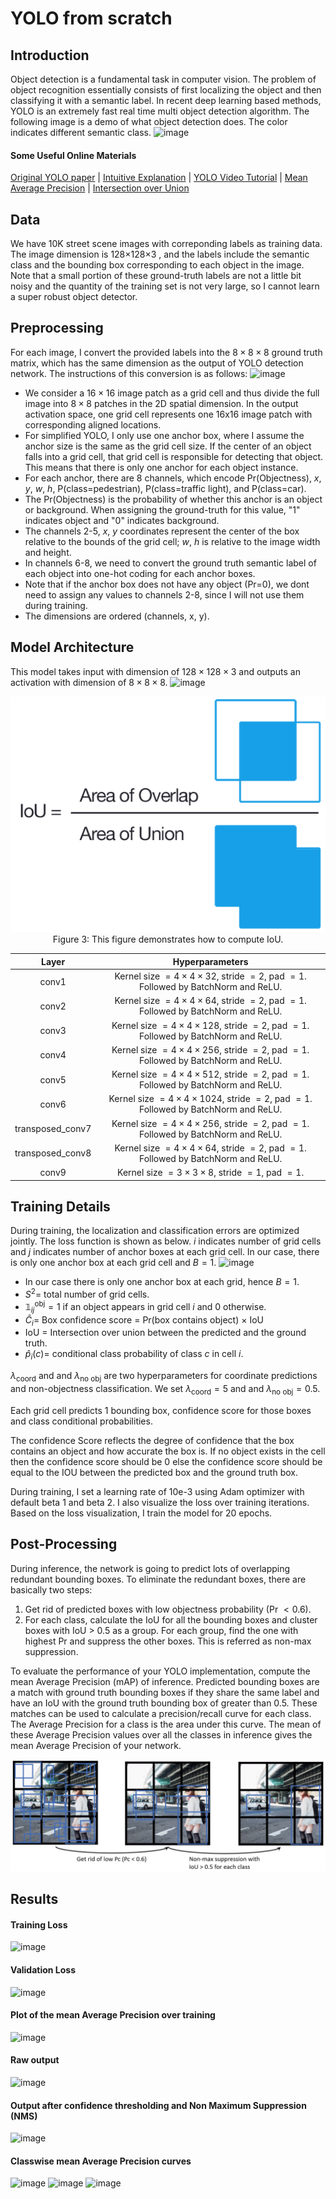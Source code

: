 # YOLO from scratch

## Introduction
Object detection is a fundamental task in computer vision. The problem of object recognition essentially consists of first localizing the object and then classifying it with a semantic label. In recent deep learning based methods, YOLO is an extremely fast real time multi object detection algorithm. The following image is a demo of what object detection does. The color indicates different semantic class.
![image](https://user-images.githubusercontent.com/38180831/206100696-b4db529c-63e1-4c31-bcfb-348c8b3f5722.png)
#### Some Useful Online Materials
[Original YOLO paper](https://arxiv.org/pdf/1506.02640.pdf) |
[Intuitive Explanation](https://towardsdatascience.com/yolo-you-only-look-once-real-time-object-detection-explained-492dc9230006) |
[YOLO Video Tutorial](https://www.youtube.com/watch?v=9s_FpMpdYW8&list=PLkDaE6sCZn6Gl29AoE31iwdVwSG-KnDzF&index=30) |
[Mean Average Precision](https://medium.com/@jonathan_hui/map-mean-average-precision-for-object-detection-45c121a31173) |
[Intersection over Union](https://www.pyimagesearch.com/2016/11/07/intersection-over-union-iou-for-object-detection)

## Data
We have 10K street scene images with correponding labels as training data. The image dimension is  128×128×3 , and the labels include the semantic class and the bounding box corresponding to each object in the image. Note that a small portion of these ground-truth labels are not a little bit noisy and the quantity of the training set is not very large, so I cannot learn a super robust object detector.

## Preprocessing
For each image, I convert the provided labels into the $8 \times 8 \times 8$ ground truth matrix, which has the same dimension as the output of YOLO detection network. The instructions of this conversion is as follows:
![image](https://user-images.githubusercontent.com/38180831/206101640-2f40d6d0-1311-4fce-b78d-54d51711ecef.png)

* We consider a $16 \times 16$ image patch as a grid cell and thus divide the full image into $8 \times 8$ patches in the 2D spatial dimension. In the output activation space, one grid cell represents one 16x16 image patch with corresponding aligned locations.
* For simplified YOLO, I only use one anchor box, where I assume the anchor size is the same as the grid cell size. If the center of an object falls into a grid cell, that grid cell is responsible for detecting that object. This means that there is only one anchor for each object instance.
* For each anchor, there are 8 channels, which encode Pr(Objectness), $x$, $y$, $w$, $h$, P(class=pedestrian),  P(class=traffic light), and P(class=car).
* The Pr(Objectness) is the probability of whether this anchor is an object or background. When assigning the ground-truth for this value, "1" indicates object and "0" indicates background.
* The channels 2-5, $x$, $y$ coordinates represent the center of the box relative to the bounds of the grid cell; $w$, $h$ is relative to the image width and height.
* In channels 6-8, we need to convert the ground truth semantic label of each object into one-hot coding for each anchor boxes.
* Note that if the anchor box does not have any object (Pr=0), we dont need to assign any values to channels 2-8, since I will not use them during training.
* The dimensions are ordered (channels, x, y).

## Model Architecture
This model takes input with dimension of $128 \times 128 \times 3$ and outputs an activation with dimension of $8 \times 8 \times 8$.
![image](https://user-images.githubusercontent.com/38180831/206103922-3b1aa7ea-cbbd-4d9d-8f28-9e3b358599c8.png)

<div><img src="https://github.com/LukasZhornyak/CIS680_files/raw/main/HW2/fig2_3.png"/></div>
<center>Figure 3: This figure demonstrates how to compute IoU.</center>

| Layer | Hyperparameters |
| :-: | :-: |
| conv1 | Kernel size $= 4 \times 4 \times 32$, stride $=2$, pad $=1$. Followed by BatchNorm and ReLU. |
| conv2 | Kernel size $= 4 \times 4 \times 64$, stride $=2$, pad $=1$. Followed by BatchNorm and ReLU. |
| conv3 | Kernel size $= 4 \times 4 \times 128$, stride $=2$, pad $=1$. Followed by BatchNorm and ReLU. |
| conv4 | Kernel size $= 4 \times 4 \times 256$, stride $=2$, pad $=1$. Followed by BatchNorm and ReLU. |
| conv5 | Kernel size $= 4 \times 4 \times 512$, stride $=2$, pad $=1$. Followed by BatchNorm and ReLU. |
| conv6 | Kernel size $= 4 \times 4 \times 1024$, stride $=2$, pad $=1$. Followed by BatchNorm and ReLU. |
| transposed_conv7 | Kernel size $= 4 \times 4 \times 256$, stride $=2$, pad $=1$. Followed by BatchNorm and ReLU. |
| transposed_conv8 | Kernel size $= 4 \times 4 \times 64$, stride $=2$, pad $=1$. Followed by BatchNorm and ReLU. |
| conv9 | Kernel size $= 3 \times 3 \times 8$, stride $=1$, pad $=1$. |

## Training Details
During training, the localization and classification errors are optimized jointly. The loss function is shown as below.  $i$ indicates number of grid cells and $j$ indicates number of anchor boxes at each grid cell. In our
case, there is only one anchor box at each grid cell and $B = 1$.
![image](https://user-images.githubusercontent.com/38180831/206102984-cf70e6d4-5c99-4c16-8161-9a928cb717b5.png)

* In our case there is only one anchor box at each grid, hence $B = 1$.
* $S^2 =$ total number of grid cells.
* $\mathbb{1}_{ij}^\text{obj} = 1$ if an object appears in grid cell $i$ and 0 otherwise.
* $\hat{C}_i =$ Box confidence score $=$ Pr(box contains object) $\times$ IoU
* IoU $=$ Intersection over union between the predicted and the ground truth.
* $\hat{p}_i(c) =$ conditional class probability of class $c$ in cell $i$.

$\lambda_\text{coord}$ and and $\lambda_\text{no obj}$ are two hyperparameters for coordinate predictions and non-objectness classification. We set $\lambda_\text{coord} = 5$ and and $\lambda_\text{no obj} = 0.5$.

Each grid cell predicts 1 bounding box, confidence score for those boxes and class conditional probabilities.

The confidence Score reflects the degree of confidence that the box contains an object and how accurate the box is. If no object exists in the cell then the confidence score should be 0 else the confidence score should be equal to the IOU between the predicted box and the ground truth box.

During training, I set a learning rate of 10e-3 using Adam optimizer with default beta 1 and beta 2. I also visualize the loss over training iterations. Based on the loss visualization, I train the model for 20 epochs.

## Post-Processing
During inference, the network is going to predict lots of overlapping redundant bounding boxes. To eliminate the redundant boxes, there are basically two steps:

1. Get rid of predicted boxes with low objectness probability (Pr $< 0.6$).
2. For each class, calculate the IoU for all the bounding boxes and cluster boxes with IoU > 0.5 as a group. For each group, find the one with highest Pr and suppress the other boxes. This is referred as non-max suppression.

To evaluate the performance of your YOLO implementation, compute the mean Average Precision (mAP) of inference. Predicted bounding boxes are a match with ground truth bounding boxes if they share the same label and have an IoU with the ground truth bounding box of greater than 0.5. These matches can be used to calculate a precision/recall curve for each class. The Average Precision for a class is the area under this curve. The mean of these Average Precision values over all the classes in inference gives the mean Average Precision of your network.

<div><img src="https://github.com/LukasZhornyak/CIS680_files/raw/main/HW2/fig2_4.png"/></div>

## Results
#### Training Loss
![image](https://user-images.githubusercontent.com/38180831/206104182-61baa546-5485-4390-96f2-ffe70e8785cf.png)

#### Validation Loss
![image](https://user-images.githubusercontent.com/38180831/206104297-82ed6c83-3029-4c34-bbc4-0a4348f3f9f9.png)

#### Plot of the mean Average Precision over training
![image](https://user-images.githubusercontent.com/38180831/206104391-031df0aa-d905-41f8-8ff8-a27c9c11591b.png)

#### Raw output
![image](https://user-images.githubusercontent.com/38180831/206104889-8f716565-c3f5-4d7d-be56-5fbc909d1575.png)


#### Output after confidence thresholding and Non Maximum Suppression (NMS)
![image](https://user-images.githubusercontent.com/38180831/206104921-1705d29e-05ea-4b5d-ae72-dd2cdfd39dce.png)

#### Classwise mean Average Precision curves
![image](https://user-images.githubusercontent.com/38180831/206105074-1b426ee6-6c98-4a50-aafa-1a14f3767997.png)
![image](https://user-images.githubusercontent.com/38180831/206105128-5987a178-efa6-41f8-a9b4-75310db1cdec.png)
![image](https://user-images.githubusercontent.com/38180831/206105196-9faf2101-b976-4cae-9341-fa999771ba00.png)




